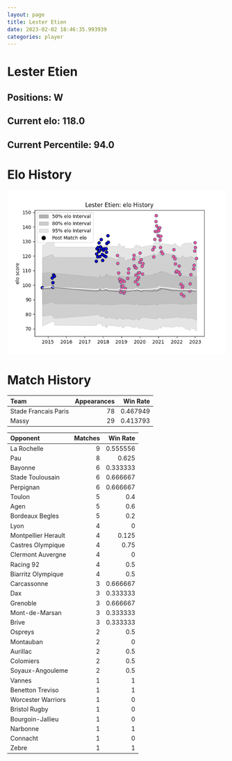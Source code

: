 ```yaml
---  
layout: page  
title: Lester Etien  
date: 2023-02-02 18:46:35.993939  
categories: player  
---
```

# Lester Etien

## Positions: W

## Current elo: 118.0

## Current Percentile: 94.0

# Elo History


![elo history](history_LesterEtien.png)
# Match History


| Team                 |   Appearances |   Win Rate |
|:---------------------|--------------:|-----------:|
| Stade Francais Paris |            78 |   0.467949 |
| Massy                |            29 |   0.413793 |

| Opponent            |   Matches |   Win Rate |
|:--------------------|----------:|-----------:|
| La Rochelle         |         9 |   0.555556 |
| Pau                 |         8 |   0.625    |
| Bayonne             |         6 |   0.333333 |
| Stade Toulousain    |         6 |   0.666667 |
| Perpignan           |         6 |   0.666667 |
| Toulon              |         5 |   0.4      |
| Agen                |         5 |   0.6      |
| Bordeaux Begles     |         5 |   0.2      |
| Lyon                |         4 |   0        |
| Montpellier Herault |         4 |   0.125    |
| Castres Olympique   |         4 |   0.75     |
| Clermont Auvergne   |         4 |   0        |
| Racing 92           |         4 |   0.5      |
| Biarritz Olympique  |         4 |   0.5      |
| Carcassonne         |         3 |   0.666667 |
| Dax                 |         3 |   0.333333 |
| Grenoble            |         3 |   0.666667 |
| Mont-de-Marsan      |         3 |   0.333333 |
| Brive               |         3 |   0.333333 |
| Ospreys             |         2 |   0.5      |
| Montauban           |         2 |   0        |
| Aurillac            |         2 |   0.5      |
| Colomiers           |         2 |   0.5      |
| Soyaux-Angouleme    |         2 |   0.5      |
| Vannes              |         1 |   1        |
| Benetton Treviso    |         1 |   1        |
| Worcester Warriors  |         1 |   0        |
| Bristol Rugby       |         1 |   0        |
| Bourgoin-Jallieu    |         1 |   0        |
| Narbonne            |         1 |   1        |
| Connacht            |         1 |   0        |
| Zebre               |         1 |   1        |